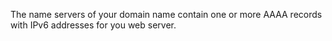 The name servers of your domain name contain one or more AAAA records with IPv6 addresses for you web server.
